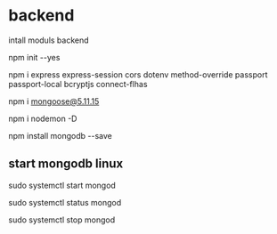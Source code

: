# backend
intall moduls backend

npm init --yes

npm i express express-session cors dotenv method-override passport passport-local bcryptjs connect-flhas

npm i mongoose@5.11.15

npm i nodemon -D

npm install mongodb --save

## start mongodb linux

sudo systemctl start mongod

sudo systemctl status mongod

sudo systemctl stop mongod




